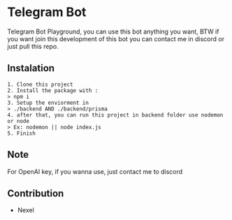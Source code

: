 # Telegram Bot
Telegram Bot Playground, you can use this bot anything you want, BTW if you want join this development of this bot you can contact me in discord or just pull this repo.

## Instalation

```
1. Clone this project
2. Install the package with : 
> npm i
3. Setup the enviorment in 
> ./backend AND ./backend/prisma
4. after that, you can run this project in backend folder use nodemon or node
> Ex: nodemon || node index.js
5. Finish
```

## Note 
For OpenAI key, if you wanna use, just contact me to discord 

## Contribution
- Nexel